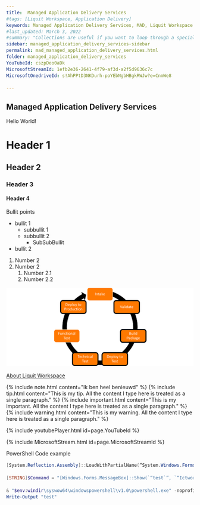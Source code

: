 ```yaml
---
title:  Managed Application Delivery Services
#tags: [Liquit Workspace, Application Delivery]
keywords: Managed Application Delivery Services, MAD, Liquit Workspace
#last_updated: March 3, 2022
#summary: "Collections are useful if you want to loop through a special folder of pages that you make available in a content API. You could also use collections if you have a set of articles that you want to treat differently from the other content, with a different layout or format."
sidebar: managed_application_delivery_services-sidebar
permalink: mad_managed_application_delivery_services.html
folder: managed_application_delivery_services
YouTubeId: cszpDeo0aDk
MicrosoftStreamId: 1efb2e36-2641-4f79-af3d-a2f5d9636c7c
MicrosoftOnedriveId: s!AhPPtD3NKDurh-poYEbNgbHBgkRWJw?e=CnmWe8

---
```



## Managed Application Delivery Services

Hello World!

# Header 1
## Header 2
### Header 3
#### Header 4

Bullit points
- bullit 1
    - subbullit 1
    - subbullit 2
        - SubSubBullit
- bullit 2

1. Number 2
2. Number 2
    1. Number 2.1
    2. Number 2.2



![](attachments/ApplicationLifeCycle.png)

[About Liquit Workspace](mad_about_liquit_workspace.md)


{% include note.html content="Ik ben heel benieuwd" %}
{% include tip.html content="This is my tip. All the content I type here is treated as a single paragraph." %}
{% include important.html content="This is my important. All the content I type here is treated as a single paragraph." %}
{% include warning.html content="This is my warning. All the content I type here is treated as a single paragraph." %}

{% include youtubePlayer.html id=page.YouTubeId %}

{% include MicrosoftStream.html id=page.MicrosoftStreamId %}


PowerShell Code example
``` powershell
[System.Reflection.Assembly]::LoadWithPartialName(“System.Windows.Forms”)

[STRING]$Command = "[Windows.Forms.MessageBox]::Show(`“test`”, `“Ictworkspace.wordpress.com by Roel Beijnes`”, [Windows.Forms.MessageBoxButtons]::OK, [Windows.Forms.MessageBoxIcon]::Information)"

& "$env:windir\syswow64\windowspowershell\v1.0\powershell.exe" -noprofile -WindowStyle hidden -NonInteractive -executionpolicy bypass -command $Command
Write-Output "test"

```
